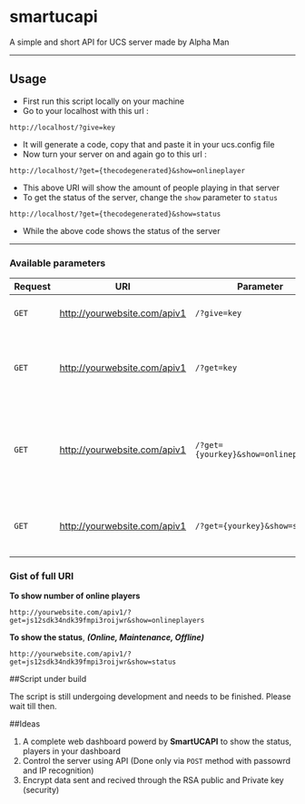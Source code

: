 # smartucapi
A simple and short API for UCS server made by Alpha Man

___

## Usage

* First run this script locally on your machine
* Go to your localhost with this url : 

`http://localhost/?give=key`

* It will generate a code, copy that and paste it in your ucs.config file
* Now turn your server on and again go to this url : 

`http://localhost/?get={thecodegenerated}&show=onlineplayer`

* This above URI will show the amount of people playing in that server
* To get the status of the server, change the `show` parameter to `status`

`http://localhost/?get={thecodegenerated}&show=status`

* While the above code shows the status of the server


___

### Available parameters

|Request|URI|Parameter|Description|
|-------|---|---------|-----------|
|`GET`|http://yourwebsite.com/apiv1|`/?give=key`|Outputs a string of 25 characters|
|`GET`|http://yourwebsite.com/apiv1|`/?get=key`|Script gets the key and searches for the input from UCS|
|`GET`|http://yourwebsite.com/apiv1|`/?get={yourkey}&show=onlineplayers`|Replace `{yourkey}` with your key and you will get the online players in your UCS|
|`GET`|http://yourwebsite.com/apiv1|`/?get={yourkey}&show=status`|The status placeholder displays the status of server|

### Gist of full URI

**To show number of online players**

`http://yourwebsite.com/apiv1/?get=js12sdk34ndk39fmpi3roijwr&show=onlineplayers`

**To show the status**, ***(Online, Maintenance, Offline)***

`http://yourwebsite.com/apiv1/?get=js12sdk34ndk39fmpi3roijwr&show=status`

##Script under build

The script is still undergoing development and needs to be finished. Please wait till then.

##Ideas

1. A complete web dashboard powerd by **SmartUCAPI** to show the status, players in your dashboard
2. Control the server using API (Done only via `POST` method with passowrd and IP recognition)
3. Encrypt data sent and recived through the RSA public and Private key (security)
